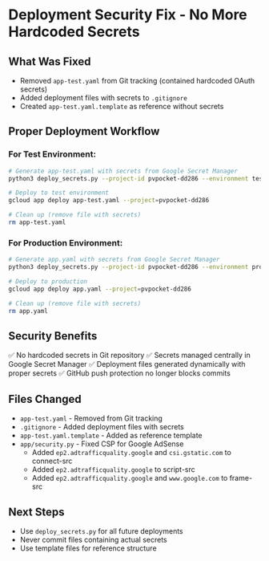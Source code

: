 # Deployment Security Fix - No More Hardcoded Secrets

## What Was Fixed
- Removed `app-test.yaml` from Git tracking (contained hardcoded OAuth secrets)
- Added deployment files with secrets to `.gitignore`
- Created `app-test.yaml.template` as reference without secrets

## Proper Deployment Workflow

### For Test Environment:
```bash
# Generate app-test.yaml with secrets from Google Secret Manager
python3 deploy_secrets.py --project-id pvpocket-dd286 --environment test

# Deploy to test environment  
gcloud app deploy app-test.yaml --project=pvpocket-dd286

# Clean up (remove file with secrets)
rm app-test.yaml
```

### For Production Environment:
```bash
# Generate app.yaml with secrets from Google Secret Manager
python3 deploy_secrets.py --project-id pvpocket-dd286 --environment production

# Deploy to production
gcloud app deploy app.yaml --project=pvpocket-dd286

# Clean up (remove file with secrets)
rm app.yaml
```

## Security Benefits
✅ No hardcoded secrets in Git repository
✅ Secrets managed centrally in Google Secret Manager
✅ Deployment files generated dynamically with proper secrets
✅ GitHub push protection no longer blocks commits

## Files Changed
- `app-test.yaml` - Removed from Git tracking
- `.gitignore` - Added deployment files with secrets  
- `app-test.yaml.template` - Added as reference template
- `app/security.py` - Fixed CSP for Google AdSense
  * Added `ep2.adtrafficquality.google` and `csi.gstatic.com` to connect-src
  * Added `ep2.adtrafficquality.google` to script-src
  * Added `ep2.adtrafficquality.google` and `www.google.com` to frame-src

## Next Steps
- Use `deploy_secrets.py` for all future deployments
- Never commit files containing actual secrets
- Use template files for reference structure